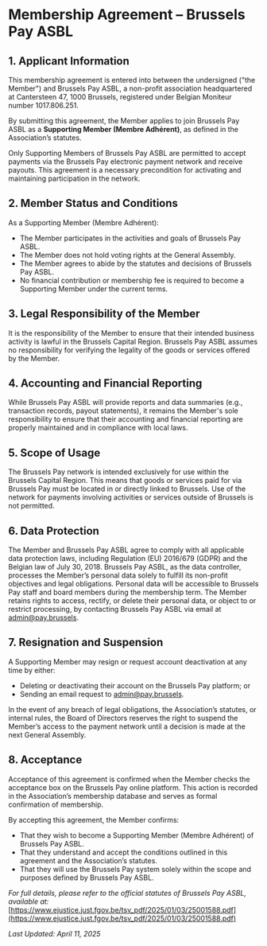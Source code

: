 # Membership Agreement – Brussels Pay ASBL

## 1. Applicant Information

This membership agreement is entered into between the undersigned ("the Member") and Brussels Pay ASBL, a non-profit association headquartered at Cantersteen 47, 1000 Brussels, registered under Belgian Moniteur number 1017.806.251.

By submitting this agreement, the Member applies to join Brussels Pay ASBL as a **Supporting Member (Membre Adhérent)**, as defined in the Association’s statutes.

Only Supporting Members of Brussels Pay ASBL are permitted to accept payments via the Brussels Pay electronic payment network and receive payouts. This agreement is a necessary precondition for activating and maintaining participation in the network.

## 2. Member Status and Conditions

As a Supporting Member (Membre Adhérent):

- The Member participates in the activities and goals of Brussels Pay ASBL.
- The Member does not hold voting rights at the General Assembly.
- The Member agrees to abide by the statutes and decisions of Brussels Pay ASBL.
- No financial contribution or membership fee is required to become a Supporting Member under the current terms.

## 3. Legal Responsibility of the Member

It is the responsibility of the Member to ensure that their intended business activity is lawful in the Brussels Capital Region. Brussels Pay ASBL assumes no responsibility for verifying the legality of the goods or services offered by the Member.

## 4. Accounting and Financial Reporting

While Brussels Pay ASBL will provide reports and data summaries (e.g., transaction records, payout statements), it remains the Member's sole responsibility to ensure that their accounting and financial reporting are properly maintained and in compliance with local laws.

## 5. Scope of Usage

The Brussels Pay network is intended exclusively for use within the Brussels Capital Region. This means that goods or services paid for via Brussels Pay must be located in or directly linked to Brussels. Use of the network for payments involving activities or services outside of Brussels is not permitted.

## 6. Data Protection

The Member and Brussels Pay ASBL agree to comply with all applicable data protection laws, including Regulation (EU) 2016/679 (GDPR) and the Belgian law of July 30, 2018. Brussels Pay ASBL, as the data controller, processes the Member’s personal data solely to fulfill its non-profit objectives and legal obligations. Personal data will be accessible to Brussels Pay staff and board members during the membership term. The Member retains rights to access, rectify, or delete their personal data, or object to or restrict processing, by contacting Brussels Pay ASBL via email at admin@pay.brussels.

## 7. Resignation and Suspension

A Supporting Member may resign or request account deactivation at any time by either:

- Deleting or deactivating their account on the Brussels Pay platform; or
- Sending an email request to admin@pay.brussels.

In the event of any breach of legal obligations, the Association’s statutes, or internal rules, the Board of Directors reserves the right to suspend the Member’s access to the payment network until a decision is made at the next General Assembly.

## 8. Acceptance

Acceptance of this agreement is confirmed when the Member checks the acceptance box on the Brussels Pay online platform. This action is recorded in the Association’s membership database and serves as formal confirmation of membership.

By accepting this agreement, the Member confirms:

- That they wish to become a Supporting Member (Membre Adhérent) of Brussels Pay ASBL.
- That they understand and accept the conditions outlined in this agreement and the Association’s statutes.
- That they will use the Brussels Pay system solely within the scope and purposes defined by Brussels Pay ASBL.

*For full details, please refer to the official statutes of Brussels Pay ASBL, available at:*[https://www.ejustice.just.fgov.be/tsv_pdf/2025/01/03/25001588.pdf](https://www.ejustice.just.fgov.be/tsv_pdf/2025/01/03/25001588.pdf)

*Last Updated: April 11, 2025*